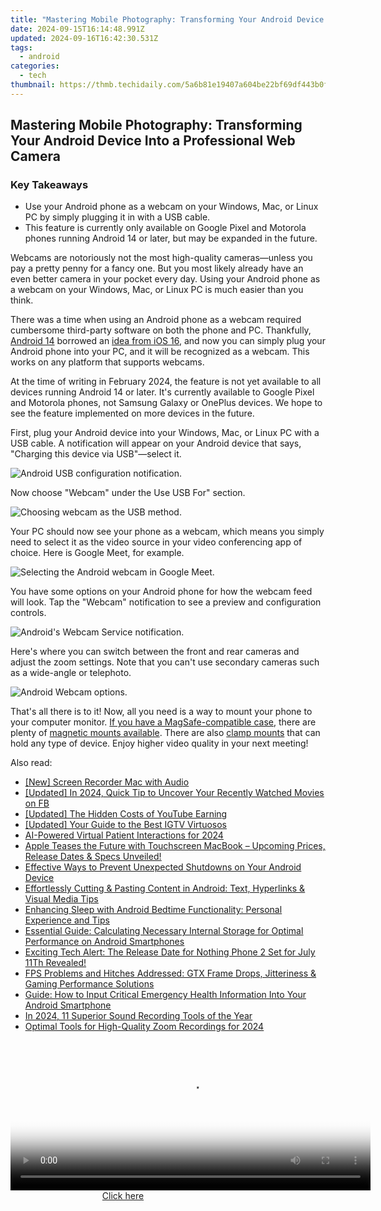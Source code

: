 ```yaml
---
title: "Mastering Mobile Photography: Transforming Your Android Device Into a Professional Web Camera"
date: 2024-09-15T16:14:48.991Z
updated: 2024-09-16T16:42:30.531Z
tags:
  - android
categories:
  - tech
thumbnail: https://thmb.techidaily.com/5a6b81e19407a604be22bf69df443b0f8b7b5bc4d3841b542775d6677ac13b8e.jpg
---
```


## Mastering Mobile Photography: Transforming Your Android Device Into a Professional Web Camera

### Key Takeaways

* Use your Android phone as a webcam on your Windows, Mac, or Linux PC by simply plugging it in with a USB cable.
* This feature is currently only available on Google Pixel and Motorola phones running Android 14 or later, but may be expanded in the future.

 Webcams are notoriously not the most high-quality cameras—unless you pay a pretty penny for a fancy one. But you most likely already have an even better camera in your pocket every day. Using your Android phone as a webcam on your Windows, Mac, or Linux PC is much easier than you think.

 There was a time when using an Android phone as a webcam required cumbersome third-party software on both the phone and PC. Thankfully, [Android 14](https://youtube-blog.techidaily.com/24-uniting-subscribers-through-shared-playlists/) borrowed an [idea from iOS 16](https://dvd-bd.techidaily.com/diy-tutorial-transform-your-mp4-videos-into-a-professional-costless-dvd-with-ease/), and now you can simply plug your Android phone into your PC, and it will be recognized as a webcam. This works on any platform that supports webcams.

 At the time of writing in February 2024, the feature is not yet available to all devices running Android 14 or later. It's currently available to Google Pixel and Motorola phones, not Samsung Galaxy or OnePlus devices. We hope to see the feature implemented on more devices in the future.

 First, plug your Android device into your Windows, Mac, or Linux PC with a USB cable. A notification will appear on your Android device that says, "Charging this device via USB"—select it.

![Android USB configuration notification.](https://static1.howtogeekimages.com/wordpress/wp-content/uploads/2024/01/screenshot_20240130-114343.png) 

 Now choose "Webcam" under the Use USB For" section.

![Choosing webcam as the USB method.](https://static1.howtogeekimages.com/wordpress/wp-content/uploads/2024/01/screenshot_20240130-113847.png) 

 Your PC should now see your phone as a webcam, which means you simply need to select it as the video source in your video conferencing app of choice. Here is Google Meet, for example.

![Selecting the Android webcam in Google Meet.](https://static1.howtogeekimages.com/wordpress/wp-content/uploads/2024/01/2024-01-30_11-46-10.png) 

 You have some options on your Android phone for how the webcam feed will look. Tap the "Webcam" notification to see a preview and configuration controls.

![Android's Webcam Service notification.](https://static1.howtogeekimages.com/wordpress/wp-content/uploads/2024/01/screenshot_20240130-114749.png) 

 Here's where you can switch between the front and rear cameras and adjust the zoom settings. Note that you can't use secondary cameras such as a wide-angle or telephoto.

![Android Webcam options.](https://static1.howtogeekimages.com/wordpress/wp-content/uploads/2024/01/screenshot_20240130-114949.png) 

 That's all there is to it! Now, all you need is a way to mount your phone to your computer monitor. [If you have a MagSafe-compatible case](https://article-tips.techidaily.com/accelerate-audio-playback-on-spotify-safely-and-effectively/), there are plenty of [magnetic mounts available](https://amazon.com/dp/B0BZP93WPY?tag=hotoge-20&ascsubtag=UUhtgUeUpU2001824&asc%5Frefurl=https%3A%2F%2Fwww.howtogeek.com%2Fhow-to-use-android-phone-as-webcam%2F&asc%5Fcampaign=Evergreen). There are also [clamp mounts](https://amazon.com/dp/B0BN3YLBLL?tag=hotoge-20&ascsubtag=UUhtgUeUpU2001824&asc%5Frefurl=https%3A%2F%2Fwww.howtogeek.com%2Fhow-to-use-android-phone-as-webcam%2F&asc%5Fcampaign=Evergreen) that can hold any type of device. Enjoy higher video quality in your next meeting!

<ins class="adsbygoogle"
     style="display:block"
     data-ad-format="autorelaxed"
     data-ad-client="ca-pub-7571918770474297"
     data-ad-slot="1223367746"></ins>

<ins class="adsbygoogle"
     style="display:block"
     data-ad-client="ca-pub-7571918770474297"
     data-ad-slot="8358498916"
     data-ad-format="auto"
     data-full-width-responsive="true"></ins>

<span class="atpl-alsoreadstyle">Also read:</span>
<div><ul>
<li><a href="https://video-screen-grab.techidaily.com/new-screen-recorder-mac-with-audio/"><u>[New] Screen Recorder Mac with Audio</u></a></li>
<li><a href="https://facebook-video-content.techidaily.com/updated-in-2024-quick-tip-to-uncover-your-recently-watched-movies-on-fb/"><u>[Updated] In 2024, Quick Tip to Uncover Your Recently Watched Movies on FB</u></a></li>
<li><a href="https://facebook-video-footage.techidaily.com/updated-the-hidden-costs-of-youtube-earning/"><u>[Updated] The Hidden Costs of YouTube Earning</u></a></li>
<li><a href="https://instagram-video-files.techidaily.com/updated-your-guide-to-the-best-igtv-virtuosos/"><u>[Updated] Your Guide to the Best IGTV Virtuosos</u></a></li>
<li><a href="https://extra-lessons.techidaily.com/ai-powered-virtual-patient-interactions-for-2024/"><u>AI-Powered Virtual Patient Interactions for 2024</u></a></li>
<li><a href="https://technical-tips.techidaily.com/apple-teases-the-future-with-touchscreen-macbook-upcoming-prices-release-dates-and-specs-unveiled/"><u>Apple Teases the Future with Touchscreen MacBook – Upcoming Prices, Release Dates & Specs Unveiled!</u></a></li>
<li><a href="https://hardware-reviews.techidaily.com/effective-ways-to-prevent-unexpected-shutdowns-on-your-android-device/"><u>Effective Ways to Prevent Unexpected Shutdowns on Your Android Device</u></a></li>
<li><a href="https://hardware-reviews.techidaily.com/effortlessly-cutting-and-pasting-content-in-android-text-hyperlinks-and-visual-media-tips/"><u>Effortlessly Cutting & Pasting Content in Android: Text, Hyperlinks & Visual Media Tips</u></a></li>
<li><a href="https://hardware-reviews.techidaily.com/enhancing-sleep-with-android-bedtime-functionality-personal-experience-and-tips/"><u>Enhancing Sleep with Android Bedtime Functionality: Personal Experience and Tips</u></a></li>
<li><a href="https://hardware-reviews.techidaily.com/essential-guide-calculating-necessary-internal-storage-for-optimal-performance-on-android-smartphones/"><u>Essential Guide: Calculating Necessary Internal Storage for Optimal Performance on Android Smartphones</u></a></li>
<li><a href="https://hardware-reviews.techidaily.com/exciting-tech-alert-the-release-date-for-nothing-phone-2-set-for-july-11th-revealed/"><u>Exciting Tech Alert: The Release Date for Nothing Phone 2 Set for July 11Th Revealed!</u></a></li>
<li><a href="https://win-able.techidaily.com/fps-problems-and-hitches-addressed-gtx-frame-drops-jitteriness-and-gaming-performance-solutions/"><u>FPS Problems and Hitches Addressed: GTX Frame Drops, Jitteriness & Gaming Performance Solutions</u></a></li>
<li><a href="https://hardware-reviews.techidaily.com/guide-how-to-input-critical-emergency-health-information-into-your-android-smartphone/"><u>Guide: How to Input Critical Emergency Health Information Into Your Android Smartphone</u></a></li>
<li><a href="https://screen-mirroring-recording.techidaily.com/in-2024-11-superior-sound-recording-tools-of-the-year/"><u>In 2024, 11 Superior Sound Recording Tools of the Year</u></a></li>
<li><a href="https://screen-recording.techidaily.com/optimal-tools-for-high-quality-zoom-recordings-for-2024/"><u>Optimal Tools for High-Quality Zoom Recordings for 2024</u></a></li>
</ul></div>

<!-- affiliate ads begin -->
<span id="1983584">
					<video width="576" height="240" style="cursor:pointer"
           poster="//a.impactradius-go.com/display-clicktoplayimage/1983584.png"
           onclick="if(!this.playClicked){this.play();this.setAttribute('controls',true);this.playClicked=true;}">
	   <source src="//a.impactradius-go.com/display-ad/22993-1983584">
	   <img src="//a.impactradius-go.com/display-clicktoplayimage/1983584.png" style="border: none; height: 100%; width: 100%; object-fit: contain">
	</video>
	<div style="width:360px;text-align:center"><a href="javascript:window.open(decodeURIComponent('https%3A%2F%2Fhomestyler.sjv.io%2Fc%2F5597632%2F1983584%2F22993'), '_blank');void(0);">Click here</a></div>
</span>
<img height="0" width="0" src="https://imp.pxf.io/i/5597632/1983584/22993" style="position:absolute;visibility:hidden;" border="0" />
<!-- affiliate ads end -->

